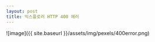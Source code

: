 ```yaml
---
layout: post
title: 익스플로러 HTTP 400 에러
---
```


![image]({{ site.baseurl }}/assets/img/pexels/400error.png)
